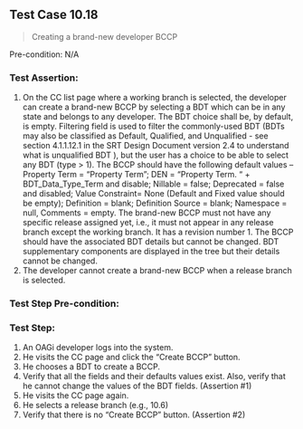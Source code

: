 ## Test Case 10.18

> Creating a brand-new developer BCCP

Pre-condition: N/A



### Test Assertion:

1. On the CC list page where a working branch is selected, the developer can create a brand-new BCCP by selecting a BDT which can be in any state and belongs to any developer. The BDT choice shall be, by default, is empty. Filtering field is used to filter the commonly-used BDT (BDTs may also be classified as Default, Qualified, and Unqualified - see section 4.1.1.12.1 in the SRT Design Document version 2.4 to understand what is unqualified BDT ), but the user has a choice to be able to select any BDT (type > 1). The BCCP should have the following default values – Property Term = “Property Term”; DEN = “Property Term. “ + BDT_Data_Type_Term and disable; Nillable = false; Deprecated = false and disabled; Value Constraint= None (Default and Fixed value should be empty); Definition = blank; Definition Source = blank; Namespace = null, Comments = empty. The brand-new BCCP must not have any specific release assigned yet, i.e., it must not appear in any release branch except the working branch. It has a revision number 1. The BCCP should have the associated BDT details but cannot be changed. BDT supplementary components are displayed in the tree but their details cannot be changed.
2. The developer cannot create a brand-new BCCP when a release branch is selected.

### Test Step Pre-condition:



### Test Step:

1. An OAGi developer logs into the system.
2. He visits the CC page and click the “Create BCCP” button.
3. He chooses a BDT to create a BCCP.
4. Verify that all the fields and their defaults values exist. Also, verify that he cannot change the values of the BDT fields. (Assertion #1)
5. He visits the CC page again.
6. He selects a release branch (e.g., 10.6)
7. Verify that there is no “Create BCCP” button. (Assertion #2)